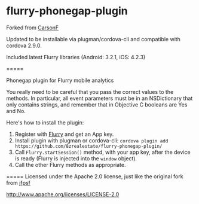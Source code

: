 flurry-phonegap-plugin
======================

Forked from [CarsonF](https://github.com/CarsonF/flurry-phonegap-plugin)

Updated to be installable via plugman/cordova-cli and compatible with cordova 2.9.0. 

Included latest Flurry libraries (Android: 3.2.1, iOS: 4.2.3)


=====

Phonegap plugin for Flurry mobile analytics

You really need to be careful that you pass the correct values to the methods. In particular, all event parameters must be
in an NSDictionary that only contains strings, and remember that in Objective C booleans are Yes and No.

Here's how to install the plugin:

1. Register with [Flurry](http://www.flurry.com/) and get an App key. 
2. Install plugin with plugman or cordova-cli: `cordova plugin add https://github.com/8zrealestate/flurry-phonegap-plugin/`
3. Call `Flurry.startSession()` method, with your app key, after the device is ready (Flurry is injected into the `window` object).
4. Call the other Flurry methods as appropriate.

=====
Licensed under the Apache 2.0 license, just like the original fork from [jfpsf](https://github.com/jfpsf/flurry-phonegap-plugin)

http://www.apache.org/licenses/LICENSE-2.0
